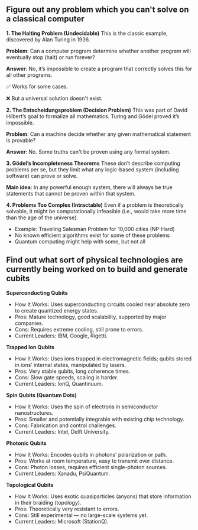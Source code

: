 ## Figure out any problem which you can't solve on a classical computer

**1. The Halting Problem (Undecidable)**
This is the classic example, discovered by Alan Turing in 1936.

**Problem**: Can a computer program determine whether another program will eventually stop (halt) or run forever?

**Answer**: No, it’s impossible to create a program that correctly solves this for all other programs.

✅ Works for some cases.

❌ But a universal solution doesn't exist.

**2. The Entscheidungsproblem (Decision Problem)**
This was part of David Hilbert’s goal to formalize all mathematics. Turing and Gödel proved it’s impossible.

**Problem**: Can a machine decide whether any given mathematical statement is provable?

**Answer**: No. Some truths can't be proven using any formal system.

**3. Gödel’s Incompleteness Theorems**
These don’t describe computing problems per se, but they limit what any logic-based system (including software) can prove or solve.

**Main idea**: In any powerful enough system, there will always be true statements that cannot be proven within that system.

**4. Problems Too Complex (Intractable)**
Even if a problem is theoretically solvable, it might be computationally infeasible (i.e., would take more time than the age of the universe).
-    Example: Traveling Salesman Problem for 10,000 cities (NP-Hard)
-    No known efficient algorithms exist for some of these problems
-    Quantum computing might help with some, but not all


## Find out what sort of physical technologies are currently being worked on to build and generate cubits

**Superconducting Qubits**

-    How It Works: Uses superconducting circuits cooled near absolute zero to create quantized energy states.
-    Pros: Mature technology, good scalability, supported by major companies.
-    Cons: Requires extreme cooling, still prone to errors.
-    Current Leaders: IBM, Google, Rigetti.

**Trapped Ion Qubits**
-    How It Works: Uses ions trapped in electromagnetic fields; qubits stored in ions’ internal states, manipulated by lasers.
-    Pros: Very stable qubits, long coherence times.
-    Cons: Slow gate speeds, scaling is harder.
-    Current Leaders: IonQ, Quantinuum.

**Spin Qubits (Quantum Dots)**
-    How It Works: Uses the spin of electrons in semiconductor nanostructures.
-    Pros: Smaller and potentially integrable with existing chip technology.
-    Cons: Fabrication and control challenges.
-    Current Leaders: Intel, Delft University.

**Photonic Qubits**
-    How It Works: Encodes qubits in photons’ polarization or path.
-    Pros: Works at room temperature, easy to transmit over distance.
-    Cons: Photon losses, requires efficient single-photon sources.
-    Current Leaders: Xanadu, PsiQuantum.

**Topological Qubits**
-    How It Works: Uses exotic quasiparticles (anyons) that store information in their braiding (topology).
-    Pros: Theoretically very resistant to errors.
-    Cons: Still experimental — no large-scale systems yet.
-    Current Leaders: Microsoft (StationQ).
